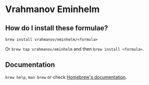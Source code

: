 # Vrahmanov Eminhelm

## How do I install these formulae?

`brew install vrahmanov/eminhelm/<formula>`

Or `brew tap vrahmanov/eminhelm` and then `brew install <formula>`.

## Documentation

`brew help`, `man brew` or check [Homebrew's documentation](https://docs.brew.sh).
